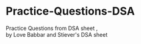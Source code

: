 # Practice-Questions-DSA
Practice Questions from DSA sheet , <br>by  Love Babbar and Stiever's DSA sheet

